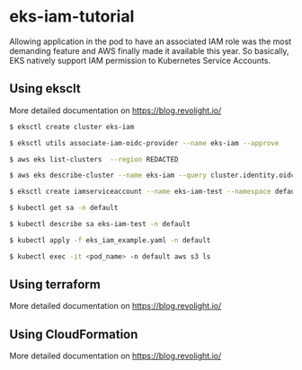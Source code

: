 # eks-iam-tutorial

Allowing application in the pod to have an associated IAM role was the most demanding feature and AWS finally made it available this year. So basically, EKS natively support IAM permission to Kubernetes Service Accounts.

## Using eksclt

More detailed documentation on https://blog.revolight.io/

```bash
$ eksctl create cluster eks-iam

$ eksctl utils associate-iam-oidc-provider --name eks-iam --approve

$ aws eks list-clusters  --region REDACTED

$ aws eks describe-cluster --name eks-iam --query cluster.identity.oidc.issuer --region REDACTED

$ eksctl create iamserviceaccount --name eks-iam-test --namespace default --cluster eks-iam --attach-policy-arn arn:aws:iam::aws:policy/ReadOnlyAccess --approve --override-existing-serviceaccounts

$ kubectl get sa -n default

$ kubectl describe sa eks-iam-test -n default

$ kubectl apply -f eks_iam_example.yaml -n default

$ kubectl exec -it <pod_name> -n default aws s3 ls
```

## Using terraform
More detailed documentation on https://blog.revolight.io/

## Using CloudFormation
More detailed documentation on https://blog.revolight.io/
